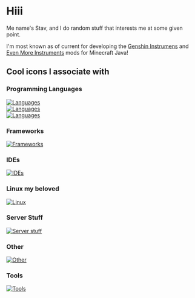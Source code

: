 # Hiii

Me name's Stav, and I do random stuff that interests me at some given point.

I'm most known as of current for developing the [Genshin Instrumens](https://www.curseforge.com/minecraft/mc-mods/genshin-instruments) and [Even More Instruments](https://www.curseforge.com/minecraft/mc-mods/even-more-instruments) mods for Minecraft Java!

## Cool icons I associate with

### Programming Languages
[![Languages](https://go-skill-icons.vercel.app/api/icons?i=kotlin,java,py,coffeescript,dart,visualbasic,asm)](https://skillicons.dev)
<br/>
[![Languages](https://go-skill-icons.vercel.app/api/icons?i=cs,cpp,c)](https://skillicons.dev)
<br/>
[![Languages](https://go-skill-icons.vercel.app/api/icons?i=html,css,js)](https://skillicons.dev)
<!--

[![Languages](https://go-skill-icons.vercel.app/api/icons?i=kotlin,java,cs,cpp,c,coffeescript,py,js,html,css,dart,visualbasic,asm&perline=7)](https://skillicons.dev)-->

### Frameworks
[![Frameworks](https://go-skill-icons.vercel.app/api/icons?i=jetpackcompose,flutter,unity,nodejs,processing,arduino,bots)](https://skillicons.dev)

### IDEs
[![IDEs](https://go-skill-icons.vercel.app/api/icons?i=visualstudio,vscode,idea,androidstudio,eclipse)](https://skillicons.dev)

### Linux my beloved
[![Linux](https://go-skill-icons.vercel.app/api/icons?i=linux,bash,wsl,docker)](https://skillicons.dev)

### Server Stuff
[![Server stuff](https://go-skill-icons.vercel.app/api/icons?i=virtualbox,mysql,sqlite)](https://skillicons.dev)

### Other
[![Other](https://go-skill-icons.vercel.app/api/icons?i=gradle,git,regex)](https://skillicons.dev)

### Tools
[![Tools](https://go-skill-icons.vercel.app/api/icons?i=gimp,davinci)](https://skillicons.dev)

<!--
**StavWasPlayZ/stavwasplayz** is a ✨ _special_ ✨ repository because its `README.md` (this file) appears on your GitHub profile.

Here are some ideas to get you started:

- 🔭 I’m currently working on ...
- 🌱 I’m currently learning ...
- 👯 I’m looking to collaborate on ...
- 🤔 I’m looking for help with ...
- 💬 Ask me about ...
- 📫 How to reach me: ...
- 😄 Pronouns: ...
- ⚡ Fun fact: ...
-->
